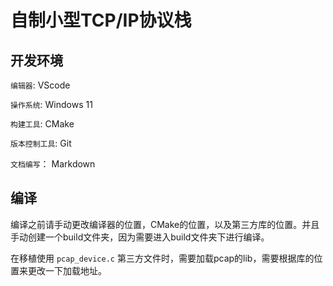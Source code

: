 # 自制小型TCP/IP协议栈

## 开发环境

`编辑器`: VScode

`操作系统`: Windows 11

`构建工具`: CMake 

`版本控制工具`: Git

`文档编写`： Markdown

## 编译
编译之前请手动更改编译器的位置，CMake的位置，以及第三方库的位置。并且手动创建一个build文件夹，因为需要进入build文件夹下进行编译。

在移植使用 `pcap_device.c` 第三方文件时，需要加载pcap的lib，需要根据库的位置来更改一下加载地址。